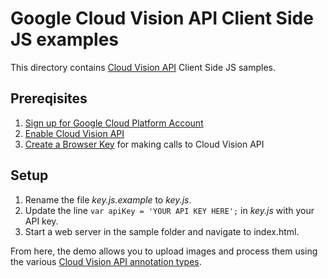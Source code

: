 # Google Cloud Vision API Client Side JS examples

This directory contains [Cloud Vision API](https://cloud.google.com/vision/) Client Side JS samples.

## Prereqisites
1. [Sign up for Google Cloud Platform Account](http://cloud.google.com)
2. [Enable Cloud Vision API](https://cloud.google.com/vision/docs/getting-started)
3. [Create a Browser Key](https://cloud.google.com/vision/docs/auth-template/cloud-api-auth) for making calls to Cloud Vision API


## Setup
1. Rename the file *key.js.example* to *key.js*.
2. Update the line `var apiKey = 'YOUR API KEY HERE';` in *key.js* with your API key.
3. Start a web server in the sample folder and navigate to index.html.


From here, the demo allows you to upload images and process them using the various [Cloud Vision API annotation types](https://cloud.google.com/vision/reference/rest/v1/images/annotate#Type).

